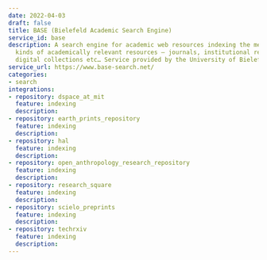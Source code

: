 ```yaml
---
date: 2022-04-03
draft: false
title: BASE (Bielefeld Academic Search Engine)
service_id: base
description: A search engine for academic web resources indexing the metadata of all
  kinds of academically relevant resources – journals, institutional repositories,
  digital collections etc… Service provided by the University of Bielefeld (Germany).
service_url: https://www.base-search.net/
categories:
- search
integrations:
- repository: dspace_at_mit
  feature: indexing
  description:
- repository: earth_prints_repository
  feature: indexing
  description:
- repository: hal
  feature: indexing
  description:
- repository: open_anthropology_research_repository
  feature: indexing
  description:
- repository: research_square
  feature: indexing
  description:
- repository: scielo_preprints
  feature: indexing
  description:
- repository: techrxiv
  feature: indexing
  description:
---
```



